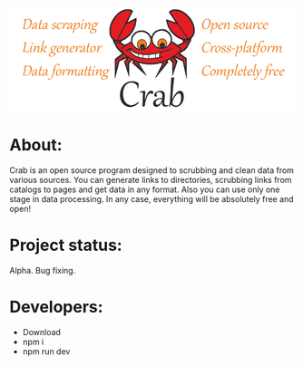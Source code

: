 
[![crab](https://raw.githubusercontent.com/StekolschikovV/crab/master/img/crab-md.png)](https://youtu.be/-hlMI1d_5_w)

About:
===================
Crab is an open source program designed to scrubbing and clean data from various sources. You can generate links to directories, scrubbing links from catalogs to pages and get data in any format. Also you can use only one stage in data processing. In any case, everything will be absolutely free and open!

Project status:
===================
Alpha. Bug fixing.



Developers:
===================
- Download 
- npm i
- npm run dev
